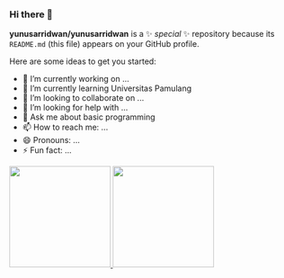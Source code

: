 ### Hi there 👋

**yunusarridwan/yunusarridwan** is a ✨ _special_ ✨ repository because its `README.md` (this file) appears on your GitHub profile.

Here are some ideas to get you started:

- 🔭 I’m currently working on ...
- 🌱 I’m currently learning Universitas Pamulang
- 👯 I’m looking to collaborate on ...
- 🤔 I’m looking for help with ...
- 💬 Ask me about basic programming
- 📫 How to reach me: ...
- 😄 Pronouns: ...
- ⚡ Fun fact: ...

<p align="left">
<a href="https://github.com/yunusarridwan">
  <img height="180em" src="https://github-readme-stats-eight-theta.vercel.app/api?username=yunusarridwan&show_icons=true&theme=algolia&include_all_commits=true&count_private=true"/>
  <img height="180em" src="https://github-readme-stats-eight-theta.vercel.app/api/top-langs/?username=yunusarridwan&layout=compact&langs_count=8&theme=algolia"/>
</a>
</p>


